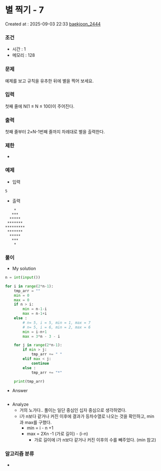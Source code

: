  # 별 찍기 - 7
Created at : 2025-09-03 22:33
[baekjoon_2444](https://www.acmicpc.net/problem/2444)
### 조건
- 시간 : 1
- 메모리 : 128
### 문제
예제를 보고 규칙을 유추한 뒤에 별을 찍어 보세요.
### 입력
첫째 줄에 N(1 ≤ N ≤ 100)이 주어진다.
### 출력
첫째 줄부터 2×N-1번째 줄까지 차례대로 별을 출력한다.
### 제한
- 
### 예제
- 입력
```
5
```
- 출력
```
    *
   ***
  *****
 *******
*********
 *******
  *****
   ***
    *
``` 

### 풀이
- My solution
```python
n = int(input())

for i in range(2*n-1):
    tmp_arr = ""
    min = 0
    max = 0
    if n > i:
        min = n-1-i
        max = n-1+i
    else :
        # n= 5, i = 5, min = 1, max = 7
        # n= 5, i = 6, min = 2, max = 6
        min = i-n+1
        max = 3*n - 3 - i

    for j in range(2*n-1):
        if min > j:
            tmp_arr += " "
        elif max < j:
            continue
        else :
            tmp_arr += "*"

    print(tmp_arr)
```

- Answer
```python

```

- Analyze
	- 거의 노가다.. 풀이는 일단 중심인 십자 중심으로 생각하였다.
	- i가 n보다 같거나 커진 이후에 결과가 등차수열로 나오는 것을 확인하고, min 과 max를 구했다.
		- min = i - n +1
		- max = 2Xn -1 (가로 길이) - (i-n)
			- 가로 길이에 i가 n보다 같거나 커진 이후의 수를 빼주었다. (min 참고)
### 알고리즘 분류
- 